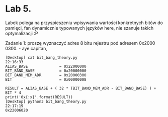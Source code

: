 # Lab 5.

Labek polega na przyspieszeniu wpisywania wartości konkretnych bitów do pamięci, fan dynamicznie typowanych języków here, nie szanuje takich optymalizacji :P

Zadanie 1: proszę wyznaczyć adres 8 bitu rejestru pod adresem 0x2000 0300.
    - aye capitan,
```
[Desktop] cat bit_bang_theory.py                                               22:16:33
ALIAS_BASE              = 0x22000000
BIT_BAND_BASE           = 0x20000000
BIT_BAND_MEM_ADR        = 0x20000300
BIT                     = 0x00000008

RESULT = ALIAS_BASE + ( 32 * (BIT_BAND_MEM_ADR - BIT_BAND_BASE) ) + BIT * 4
print('0x{:x}'.format(RESULT))
[Desktop] python3 bit_bang_theory.py                                           22:17:19
0x22006020
```

